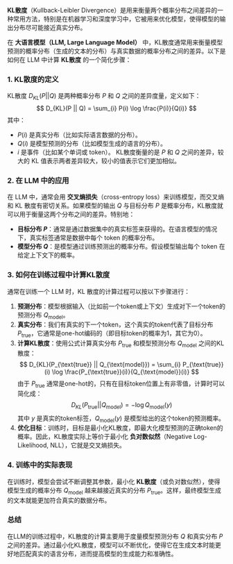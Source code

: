 **KL散度**（Kullback-Leibler Divergence）是用来衡量两个概率分布之间差异的一种常用方法，特别是在机器学习和深度学习中，它被用来优化模型，使得模型的输出分布尽可能接近真实分布。

在 **大语言模型（LLM, Large Language Model）** 中，KL散度通常用来衡量模型预测的概率分布（生成的文本的分布）与真实数据的概率分布之间的差异。以下是如何在 LLM 中计算 **KL散度** 的一个简化步骤：

### 1. KL散度的定义
KL散度 $D_{KL}(P || Q)$ 是两种概率分布 $P$ 和 $Q$ 之间的差异度量，定义如下：
$$
D_{KL}(P || Q) = \sum_{i} P(i) \log \frac{P(i)}{Q(i)}
$$
其中：
* $P(i)$ 是真实分布（比如实际语言数据的分布）。
* $Q(i)$ 是模型预测的分布（比如模型生成的语言的分布）。
* $i$ 是事件（比如某个单词或 token）。
KL散度衡量的是 $P$ 和 $Q$ 之间的差异，较大的 KL 值表示两者差异较大，较小的值表示它们更加相似。

### 2. 在 LLM 中的应用
在 LLM 中，通常会用 **交叉熵损失**（cross-entropy loss）来训练模型，而交叉熵和 KL 散度有密切关系。如果模型的输出 $Q$ 与目标分布 $P$ 是概率分布，KL散度就可以用于衡量这两个分布之间的差异。特别地：
* **目标分布 $P$**：通常是通过数据集中的真实标签来获得的。在语言模型的情况下，真实标签通常是数据中每个 token 的概率分布。
* **模型分布 $Q$**：是模型通过训练预测出的概率分布。假设模型输出每个 token 在给定上下文下的概率。

### 3. 如何在训练过程中计算KL散度
通常在训练一个 LLM 时，KL 散度的计算过程可以按以下步骤进行：
1. **预测分布**：模型根据输入（比如前一个token或上下文）生成对下一个token的预测分布 $Q_{\text{model}}$。
2. **真实分布**：我们有真实的下一个token，这个真实的token代表了目标分布 $P_{\text{true}}$，它通常是one-hot编码的（即目标token的概率为1，其它为0）。
3. **计算KL散度**：使用公式计算真实分布 $P_{\text{true}}$ 和模型预测分布 $Q_{\text{model}}$ 之间的KL散度：
   $$
   D_{KL}(P_{\text{true}} || Q_{\text{model}}) = \sum_{i} P_{\text{true}}(i) \log \frac{P_{\text{true}}(i)}{Q_{\text{model}}(i)}
   $$
   由于 $P_{\text{true}}$ 通常是one-hot的，只有在目标token位置上有非零值，计算时可以简化成：
   $$
   D_{KL}(P_{\text{true}} || Q_{\text{model}}) = - \log Q_{\text{model}}(y)
   $$
   其中 $y$ 是真实的token标签，$Q_{\text{model}}(y)$ 是模型给出的这个token的预测概率。
4. **优化目标**：训练时，目标是最小化KL散度，即最大化模型预测的正确token的概率。因此，KL散度实际上等价于最小化 **负对数似然**（Negative Log-Likelihood, NLL），它就是交叉熵损失。

### 4. 训练中的实际表现
在训练时，模型会尝试不断调整其参数，最小化 **KL散度**（或负对数似然），使得模型生成的概率分布 $Q_{\text{model}}$ 越来越接近真实的分布 $P_{\text{true}}$。这样，最终模型生成的文本就能更加符合真实的数据分布。

### 总结
在LLM的训练过程中，KL散度的计算主要用于度量模型预测分布 $Q$ 和真实分布 $P$ 之间的差异。通过最小化KL散度，模型可以不断优化，使得它在生成文本时能更好地匹配真实的语言分布，进而提高模型的生成能力和准确性。